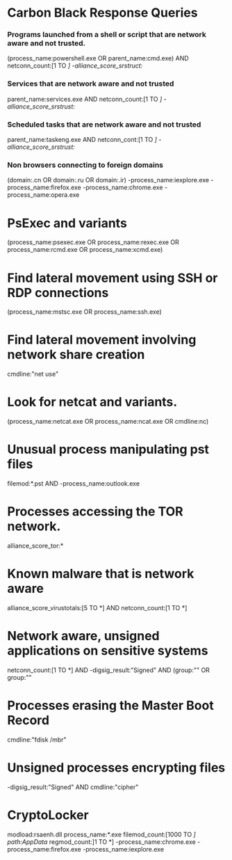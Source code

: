 # Carbon Black Response Queries

### Programs launched from a shell or script that are network aware and not trusted. 
(process_name:powershell.exe OR parent_name:cmd.exe) AND netconn_count:[1 TO *] -alliance_score_srstruct:*

### Services that are network aware and not trusted
parent_name:services.exe AND netconn_count:[1 TO *] -alliance_score_srstrust:*

### Scheduled tasks that are network aware and not trusted
parent_name:taskeng.exe AND netconn_cont:[1 TO *] -alliance_score_srstrust:*

### Non browsers connecting to foreign domains
(domain:.cn OR domain:.ru OR domain:.ir) -process_name:iexplore.exe -process_name:firefox.exe -process_name:chrome.exe -process_name:opera.exe

# PsExec and variants
(process_name:psexec.exe OR process_name:rexec.exe OR process_name:rcmd.exe OR process_name:xcmd.exe)

# Find lateral movement using SSH or RDP connections
(process_name:mstsc.exe OR process_name:ssh.exe)

# Find lateral movement involving network share creation
cmdline:"net use"

# Look for netcat and variants.
(process_name:netcat.exe OR process_name:ncat.exe OR cmdline:nc)

# Unusual process manipulating pst files
filemod:*.pst AND -process_name:outlook.exe

# Processes accessing the TOR network.
alliance_score_tor:*

# Known malware that is network aware
alliance_score_virustotals:[5 TO *] AND netconn_count:[1 TO *]

# Network aware, unsigned applications on sensitive systems
netconn_count:[1 TO *] AND -digsig_result:"Signed" AND (group:"<Domain Controllers>" OR group:"<DB Servers>"

# Processes erasing the Master Boot Record
cmdline:"fdisk /mbr"

# Unsigned processes encrypting files
-digsig_result:"Signed" AND cmdline:"cipher"

# CryptoLocker
modload:rsaenh.dll process_name:*.exe filemod_count:[1000 TO *] path:AppData* regmod_count:]1 TO *] -process_name:chrome.exe -process_name:firefox.exe -process_name:iexplore.exe
